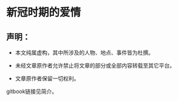 # 新冠时期的爱情

## 声明：

* 本文纯属虚构，其中所涉及的人物、地点、事件皆为杜撰。

* 未经文章原作者允许禁止将文章的部分或全部内容转载至其它平台。

* 文章原作者保留一切权利。

gitbook链接见简介。
